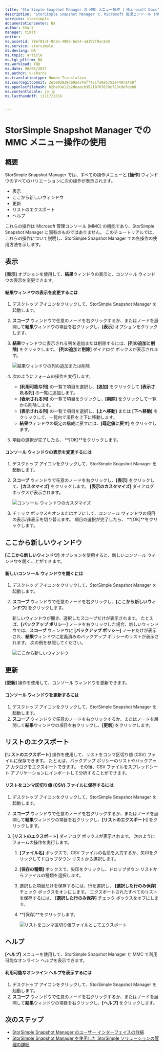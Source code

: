 ```yaml
---
title: "StorSimple Snapshot Manager の MMC メニュー操作 | Microsoft Docs"
description: "StorSimple Snapshot Manager で、Microsoft 管理コンソール (MMC) の標準のメニュー操作を使用する方法について説明します。"
services: storsimple
documentationcenter: NA
author: SharS
manager: timlt
editor: 
ms.assetid: 78ef81af-0d3a-4802-be54-ad192f9ac8a6
ms.service: storsimple
ms.devlang: NA
ms.topic: article
ms.tgt_pltfrm: NA
ms.workload: TBD
ms.date: 06/05/2017
ms.author: v-sharos
ms.translationtype: Human Translation
ms.sourcegitcommit: 2ea002938d69ad34aff421fa0eb753e449724a8f
ms.openlocfilehash: b2be03e12b2deaecb352f8703650cf23cdefdebd
ms.contentlocale: ja-jp
ms.lasthandoff: 11/17/2016


---
```

# <a name="use-the-mmc-menu-actions-in-storsimple-snapshot-manager"></a>StorSimple Snapshot Manager での MMC メニュー操作の使用

## <a name="overview"></a>概要
StorSimple Snapshot Manager では、すべての操作メニューと **[操作]** ウィンドウのすべてのバリエーションに次の操作が表示されます。

* 表示
* ここから新しいウィンドウ 
* 更新 
* リストのエクスポート 
* ヘルプ 

これらの操作は Microsoft 管理コンソール (MMC) の機能であり、StorSimple Snapshot Manager に固有のものではありません。 このチュートリアルでは、これらの操作について説明し、StorSimple Snapshot Manager での各操作の使用方法を示します。

## <a name="view"></a>表示
**[表示]** オプションを使用して、**結果**ウィンドウの表示と、コンソール ウィンドウの表示を変更できます。 

#### <a name="to-change-the-results-pane-view"></a>結果ウィンドウの表示を変更するには
1. デスクトップ アイコンをクリックして、StorSimple Snapshot Manager を起動します。
2. **スコープ** ウィンドウで任意のノードを右クリックするか、またはノードを展開して**結果**ウィンドウの項目を右クリックし、**[表示]** オプションをクリックします。 
3. **結果**ウィンドウに表示される列を追加または削除するには、**[列の追加と削除]** をクリックします。 **[列の追加と削除]** ダイアログ ボックスが表示されます。
   
    ![結果ウィンドウの列の追加または削除](./media/storsimple-snapshot-manager-mmc-menu/HCS_SSM_Add_remove_columns.png) 
4. 次のようにフォームの操作を実行します。
   
   * **[利用可能な列]** の一覧で項目を選択し、**[追加]** をクリックして **[表示される列]** の一覧に追加します。 
   * **[表示される列]** の一覧で項目をクリックし、**[削除]** をクリックして一覧から削除します。 
   * **[表示される列]** の一覧で項目を選択し、**[上へ移動]** または **[下へ移動]** をクリックして、一覧内で項目を上下に移動します。 
   * **結果**ウィンドウの既定の構成に戻すには、**[既定値に戻す]** をクリックします。 
5. 項目の選択が完了したら、 **[OK]**をクリックします。 

#### <a name="to-change-the-console-window-view"></a>コンソール ウィンドウの表示を変更するには
1. デスクトップ アイコンをクリックして、StorSimple Snapshot Manager を起動します。
2. **スコープ** ウィンドウで任意のノードを右クリックし、**[表示]** をクリックして、**[カスタマイズ]** をクリックします。 **[表示のカスタマイズ]** ダイアログ ボックスが表示されます。
   
    ![コンソール ウィンドウのカスタマイズ](./media/storsimple-snapshot-manager-mmc-menu/HCS_SSM_Customize.png) 
3. チェック ボックスをオンまたはオフにして、コンソール ウィンドウの項目の表示/非表示を切り替えます。 項目の選択が完了したら、 **[OK]**をクリックします。

## <a name="new-window-from-here"></a>ここから新しいウィンドウ
**[ここから新しいウィンドウ]** オプションを使用すると、新しいコンソール ウィンドウを開くことができます。

#### <a name="to-open-a-new-console-window"></a>新しいコンソール ウィンドウを開くには
1. デスクトップ アイコンをクリックして、StorSimple Snapshot Manager を起動します。
2. **スコープ** ウィンドウで任意のノードを右クリックし、**[ここから新しいウィンドウ]** をクリックします。 
   
    新しいウィンドウが開き、選択したスコープだけが表示されます。 たとえば、**[バックアップ ポリシー]** ノードを右クリックした場合、新しいウィンドウでは、**スコープ** ウィンドウに **[バックアップ ポリシー]** ノードだけが表示され、**結果**ウィンドウに定義済みのバックアップ ポリシーのリストが表示されます。 次の例を参照してください。
   
    ![ここから新しいウィンドウ](./media/storsimple-snapshot-manager-mmc-menu/HCS_SSM_NewWindow.png) 

## <a name="refresh"></a>更新
**[更新]** 操作を使用して、コンソール ウィンドウを更新できます。

#### <a name="to-update-the-console-window"></a>コンソール ウィンドウを更新するには
1. デスクトップ アイコンをクリックして、StorSimple Snapshot Manager を起動します。
2. **スコープ** ウィンドウで任意のノードを右クリックするか、またはノードを展開して**結果**ウィンドウの項目を右クリックし、**[更新]** をクリックします。 

## <a name="export-list"></a>リストのエクスポート
**[リストのエクスポート]** 操作を使用して、リストをコンマ区切り値 (CSV) ファイルに保存できます。 たとえば、バックアップ ポリシーのリストやバックアップ カタログをエクスポートできます。 その後、CSV ファイルをスプレッドシート アプリケーションにインポートして分析することができます。

#### <a name="to-save-a-list-in-a-comma-separated-value-csv-file"></a>リストをコンマ区切り値 (CSV) ファイルに保存するには
1. デスクトップ アイコンをクリックして、StorSimple Snapshot Manager を起動します。 
2. **スコープ** ウィンドウで任意のノードを右クリックするか、またはノードを展開して**結果**ウィンドウの項目を右クリックし、**[リストのエクスポート]** をクリックします。 
3. **[リストのエクスポート]** ダイアログ ボックスが表示されます。 次のようにフォームの操作を実行します。 
   
   1. **[ファイル名]** ボックスで、CSV ファイルの名前を入力するか、矢印をクリックしてドロップダウン リストから選択します。
   2. **[保存の種類]** ボックスで、矢印をクリックし、ドロップダウン リストからファイルの種類を選択します。
   3. 選択した項目だけを保存するには、行を選択し、 **[選択した行のみ保存]** チェック ボックスをオンにします。 エクスポートされたすべてのリストを保存するには、 **[選択した行のみ保存]** チェック ボックスをオフにします。
   4. **[保存]**をクリックします。
      
      ![リストをコンマ区切り値ファイルとしてエクスポート](./media/storsimple-snapshot-manager-mmc-menu/HCS_SSM_Export_List.png) 

## <a name="help"></a>ヘルプ
**[ヘルプ]** メニューを使用して、StorSimple Snapshot Manager と MMC で利用可能なオンライン ヘルプを表示できます。

#### <a name="to-view-available-online-help"></a>利用可能なオンライン ヘルプを表示するには
1. デスクトップ アイコンをクリックして、StorSimple Snapshot Manager を起動します。
2. **スコープ** ウィンドウで任意のノードを右クリックするか、またはノードを展開して**結果**ウィンドウの項目を右クリックし、**[ヘルプ]** をクリックします。 

## <a name="next-steps"></a>次のステップ
* [StorSimple Snapshot Manager のユーザー インターフェイスの詳細](storsimple-use-snapshot-manager.md)
* [StorSimple Snapshot Manager を使用した StorSimple ソリューションの管理の詳細](storsimple-snapshot-manager-admin.md)


